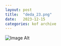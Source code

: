 ```yaml
---
layout:	post
title:	"deda_23.png"
date:	2023-12-15
categories:	kof archive
---
```


![Image Alt](https://k0f.github.io/assets/deda_23.png)